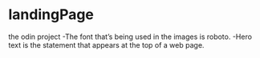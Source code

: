 # landingPage
the odin project
-The font that’s being used in the images is roboto.
-Hero text is the statement that appears at the top of a web page.
